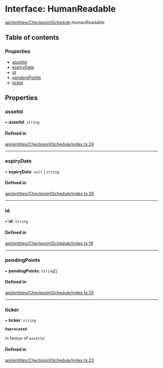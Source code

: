 # Interface: HumanReadable

[api/entities/CheckpointSchedule](../wiki/api.entities.CheckpointSchedule).HumanReadable

## Table of contents

### Properties

- [assetId](../wiki/api.entities.CheckpointSchedule.HumanReadable#assetid)
- [expiryDate](../wiki/api.entities.CheckpointSchedule.HumanReadable#expirydate)
- [id](../wiki/api.entities.CheckpointSchedule.HumanReadable#id)
- [pendingPoints](../wiki/api.entities.CheckpointSchedule.HumanReadable#pendingpoints)
- [ticker](../wiki/api.entities.CheckpointSchedule.HumanReadable#ticker)

## Properties

### assetId

• **assetId**: `string`

#### Defined in

[api/entities/CheckpointSchedule/index.ts:24](https://github.com/PolymeshAssociation/polymesh-sdk/blob/9a8715021/src/api/entities/CheckpointSchedule/index.ts#L24)

___

### expiryDate

• **expiryDate**: ``null`` \| `string`

#### Defined in

[api/entities/CheckpointSchedule/index.ts:26](https://github.com/PolymeshAssociation/polymesh-sdk/blob/9a8715021/src/api/entities/CheckpointSchedule/index.ts#L26)

___

### id

• **id**: `string`

#### Defined in

[api/entities/CheckpointSchedule/index.ts:19](https://github.com/PolymeshAssociation/polymesh-sdk/blob/9a8715021/src/api/entities/CheckpointSchedule/index.ts#L19)

___

### pendingPoints

• **pendingPoints**: `string`[]

#### Defined in

[api/entities/CheckpointSchedule/index.ts:25](https://github.com/PolymeshAssociation/polymesh-sdk/blob/9a8715021/src/api/entities/CheckpointSchedule/index.ts#L25)

___

### ticker

• **ticker**: `string`

**`Deprecated`**

in favour of `assetId`

#### Defined in

[api/entities/CheckpointSchedule/index.ts:23](https://github.com/PolymeshAssociation/polymesh-sdk/blob/9a8715021/src/api/entities/CheckpointSchedule/index.ts#L23)
